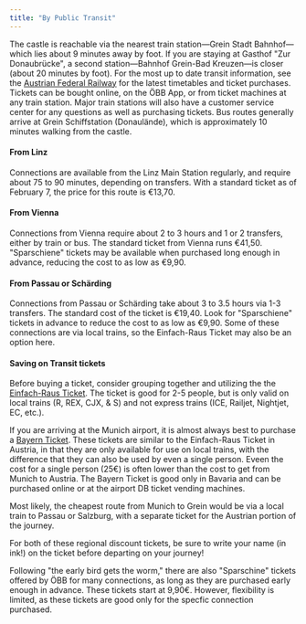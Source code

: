```yaml
---
title: "By Public Transit"
---
```


The castle is reachable via the nearest train station&#8212;Grein Stadt Bahnhof&#8212;which lies about 9 minutes away by foot. If you are staying at Gasthof "Zur Donaubrücke", a second station&#8212;Bahnhof Grein-Bad Kreuzen&#8212;is closer (about 20 minutes by foot). For the most up to date transit information, see the <a href="https://tickets.oebb.at/en/ticket" target="_blank" rel="noreferrer">Austrian Federal Railway</a> for the latest timetables and ticket purchases. Tickets can be bought online, on the ÖBB App, or from ticket machines at any train station. Major train stations will also have a customer service center for any questions as well as purchasing tickets. Bus routes generally arrive at Grein Schiffstation (Donaulände), which is approximately 10 minutes walking from the castle.

#### From Linz

Connections are available from the Linz Main Station regularly, and require about 75 to 90 minutes, depending on transfers. With a standard ticket as of February 7, the price for this route is €13,70.

#### From Vienna

Connections from Vienna require about 2 to 3 hours and 1 or 2 transfers, either by train or bus. The standard ticket from Vienna runs €41,50. "Sparschiene" tickets may be available when purchased long enough in advance, reducing the cost to as low as €9,90.

#### From Passau or Schärding

Connections from Passau or Schärding take about 3 to 3.5 hours via 1-3 transfers. The standard cost of the ticket is €19,40. Look for "Sparschiene" tickets in advance to reduce the cost to as low as €9,90. Some of these connections are via local trains, so the Einfach-Raus Ticket may also be an option here.

#### Saving on Transit tickets

Before buying a ticket, consider grouping together and utilizing the the <a href="https://www.oebb.at/de/tickets-kundenkarten/schueler-gruppen/einfach-raus-ticket" target="_blank" rel="noreferrer">Einfach-Raus Ticket</a>. The ticket is good for 2-5 people, but is only valid on local trains (R, REX, CJX, & S) and not express trains (ICE, Railjet, Nightjet, EC, etc.).

If you are arriving at the Munich airport, it is almost always best to purchase a <a href="https://www.bahn.com/en/view/offers/regional/regional-day-ticket-for-bavaria.shtml" target="_blank" rel="noreferrer">Bayern Ticket</a>. These tickets are similar to the Einfach-Raus Ticket in Austria, in that they are only available for use on local trains, with the difference that they can also be used by even a single person. Eveen the cost for a single person (25€) is often lower than the cost to get from Munich to Austria. The Bayern Ticket is good only in Bavaria and can be purchased online or at the airport DB ticket vending machines.

Most likely, the cheapest route from Munich to Grein would be via a local train to Passau or Salzburg, with a separate ticket for the Austrian portion of the journey. 

For both of these regional discount tickets, be sure to write your name (in ink!) on the ticket before departing on your journey!

Following "the early bird gets the worm," there are also "Sparschine" tickets offered by ÖBB for many connections, as long as they are purchased early enough in advance. These tickets start at 9,90€. However, flexibility is limited, as these tickets are good only for the specfic connection purchased.
